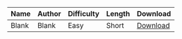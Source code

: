 | Name | Author | Difficulty | Length | Download |
|-|-|-|-|-|
|Blank|Blank|Easy|Short|[Download](levels/blank.txt)|
